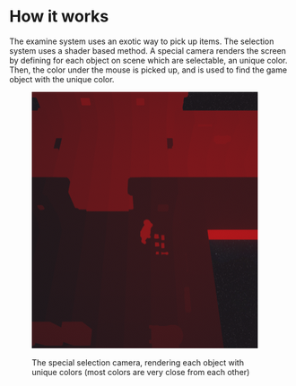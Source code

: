 # How it works

The examine system uses an exotic way to pick up items.  The selection system uses a shader based method. A special camera renders the screen by defining for each object on scene which are selectable, an unique color. Then, the color under the mouse is picked up, and is used to find the game object with the unique color.



<figure><img src="../.gitbook/assets/278334947-0b6939be-9ca3-46c6-9de7-2598768a92b1.PNG" alt=""><figcaption><p>The special selection camera, rendering each object with unique colors (most colors are very close from each other)</p></figcaption></figure>

